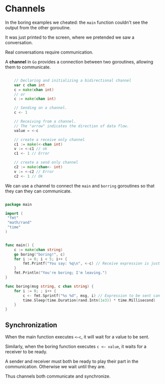 # Channels

In the boring examples we cheated: the `main` function couldn't see
the output from the other goroutine.

It was just printed to the screen, where we pretended we saw a conversation.

Real conversations require communication.

A **channel** in `Go` provides a connection between two goroutines,
allowing them to communicate.

```go

    // Declaring and initializing a bidirectional channel
    var c chan int
    c = make(chan int)
    // or
    c := make(chan int)

    // Sending on a channel.
    c <- 1

    // Receiving from a channel.
    // The "arrow" indicates the direction of data flow.
    value = <-c

    // create a receive only channel
    c1 := make(<-chan int)
    v := <-c1 // ok
    c1 <- 1 // Error

    // create a send only channel
    c2 := make(chan<- int)
    v := <-c2 // Error
    c2 <- 1 // Ok

```

We can use a channel to connect the `main` and `borring` goroutines
so that they can they can communicate.

```go

package main

import (
 "fmt"
 "math/rand"
 "time"
)


func main() {
    c := make(chan string)
    go boring("boring!", c)
    for i := 0; i < 5; i++ {
        fmt.Printf("You say: %q\n", <-c) // Receive expression is just a value.
    }
    fmt.Println("You're boring; I'm leaving.")
}

func boring(msg string, c chan string) {
    for i := 0; ; i++ {
        c <- fmt.Sprintf("%s %d", msg, i) // Expression to be sent can be any suitable value.
        time.Sleep(time.Duration(rand.Intn(1e3)) * time.Millisecond)
    }
}

```

## Synchronization

When the main function executes `<–c`, it will wait for a value to be sent.

Similarly, when the boring function executes `c <– value`, it waits for
a receiver to be ready.

A sender and receiver must both be ready to play their part in the
communication. Otherwise we wait until they are.

Thus channels both communicate and synchronize.
